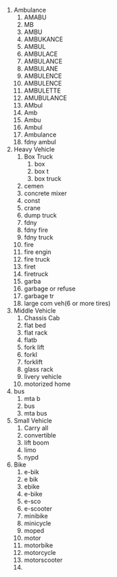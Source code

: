1. Ambulance
   1. AMABU
   2. MB
   3. AMBU
   4. AMBUKANCE
   5. AMBUL
   6. AMBULACE
   7. AMBULANCE
   8. AMBULANE
   9. AMBULENCE
   10. AMBULENCE
   11. AMBULETTE
   12. AMUBULANCE
   13. AMbul
   14. Amb
   15. Ambu
   16. Ambul
   17. Ambulance
   18. fdny ambul
2.  Heavy Vehicle
    1.  Box Truck
        1.  box
        2.  box t
        3.  box truck
    2.  cemen
    3.  concrete mixer
    4.  const
    5.  crane
    6.  dump truck
    7.  fdny
    8.  fdny fire
    9.  fdny truck
    10. fire
    11. fire engin
    12. fire truck
    13. firet
    14. firetruck
    15. garba
    16. garbage or refuse
    17. garbage tr
    18. large com veh(6 or more tires)
3. Middle Vehicle
   1. Chassis Cab
   2. flat bed
   3. flat rack
   4. flatb
   5. fork lift
   6. forkl
   7. forklift
   8. glass rack
   9. livery vehicle
   10. motorized home
4. bus
   1. mta b
   2. bus
   3. mta bus
5. Small Vehicle
   1. Carry all
   2. convertible
   3. lift boom
   4. limo
   5. nypd
6. Bike
   1. e-bik
   2. e bik
   3. ebike
   4. e-bike
   5. e-sco
   6. e-scooter
   7. minibike
   8. minicycle
   9. moped
   10. motor
   11. motorbike
   12. motorcycle
   13. motorscooter
   14. 